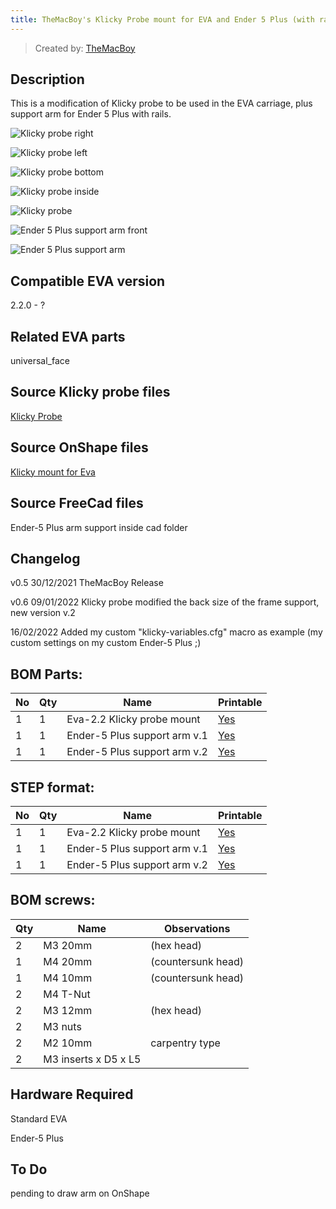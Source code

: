 ```yaml
---
title: TheMacBoy's Klicky Probe mount for EVA and Ender 5 Plus (with rails) compatibility
---
```


> Created by: [TheMacBoy](https://github.com/themacboy)

## Description
This is a modification of Klicky probe to be used in the EVA carriage, plus support arm for Ender 5 Plus with rails.

![Klicky probe right](./Photos/klicky_mount_right.jpg)

![Klicky probe left](./Photos/klicky_mount_left.jpg)

![Klicky probe bottom](./Photos/klicky_mount_bottom.jpg)

![Klicky probe inside](./Photos/klicky_mount_inside.png)

![Klicky probe](./Photos/klicky_probe_mount.jpg)

![Ender 5 Plus support arm front](./Photos/ender_5_plus_support_arm-front.jpg)

![Ender 5 Plus support arm](./Photos/ender_5_plus_support_arm.jpg)

## Compatible EVA version
2.2.0 - ?

## Related EVA parts
universal_face

## Source Klicky probe files
[Klicky Probe](../../Probes/KlickyProbes/STL)

## Source OnShape files
[Klicky mount for Eva ](https://cad.onshape.com/documents/2fc54d83c144f64dfbd5b70d/w/5a27aacdedad8aa85274c7e9/e/03e92f0ea05a500c94d12e60)

## Source FreeCad files
Ender-5 Plus arm support inside cad folder


## Changelog
v0.5 30/12/2021 TheMacBoy Release

v0.6 09/01/2022 Klicky probe modified the back size of the frame support, new version v.2

16/02/2022 Added my custom "klicky-variables.cfg" macro as example (my custom settings on my custom Ender-5 Plus ;)


## BOM Parts:
| No | Qty | Name                                               | Printable |
| -- | --- | -------------------------------------------------- | --------- |
| 1  | 1   | Eva-2.2 Klicky probe mount    | [Yes](EVA_2.2^/stl/eva-2.2-klicky_probe_mount.stl) |
| 1  | 1   | Ender-5 Plus support arm v.1 | [Yes](Ender-5_(pro,plus)/stl/ender_5_plus-arm_v.1-body.stl) |
| 1  | 1   | Ender-5 Plus support arm v.2 | [Yes](Ender-5_(pro,plus)/stl/ender_5_plus-arm_v.2-body.stl) |


## STEP format:
| No | Qty | Name                                               | Printable |
| -- | --- | -------------------------------------------------- | --------- |
| 1  | 1   | Eva-2.2 Klicky probe mount    | [Yes](EVA_2.2^/cad/eva-2.2-klicky_probe_mount.step) |
| 1  | 1   | Ender-5 Plus support arm v.1 | [Yes](Ender-5_(pro,plus)/cad/ender_5_plus-arm_v.1-body.step) |
| 1  | 1   | Ender-5 Plus support arm v.2 | [Yes](Ender-5_(pro,plus)/cad/ender_5_plus-arm_v.2-body.step) |


## BOM screws:
| Qty | Name                                                    | Observations |
| --- | ------------------------------------------------------- | ------------ |
| 2 | M3 20mm | (hex head) |
| 1 | M4 20mm | (countersunk head) |
| 1 | M4 10mm | (countersunk head) |
| 2 | M4 T-Nut | |
| 2 | M3 12mm | (hex head) |
| 2 | M3 nuts | |
| 2 | M2 10mm | carpentry type |
| 2 | M3 inserts x D5 x L5 | |

## Hardware Required 
Standard EVA

Ender-5 Plus

## To Do 
pending to draw arm on OnShape
